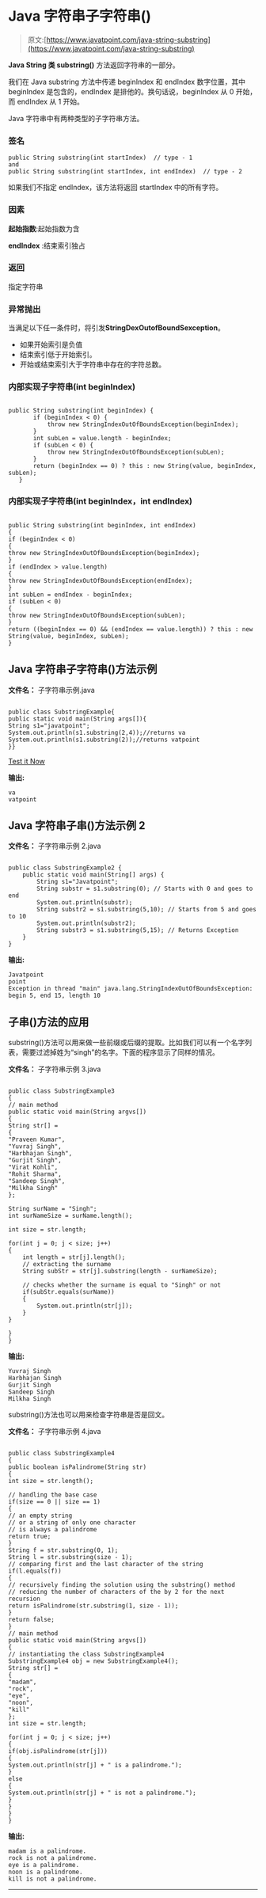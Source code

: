 # Java 字符串子字符串()

> 原文:[https://www.javatpoint.com/java-string-substring](https://www.javatpoint.com/java-string-substring)

**Java String 类 substring()** 方法返回字符串的一部分。

我们在 Java substring 方法中传递 beginIndex 和 endIndex 数字位置，其中 beginIndex 是包含的，endIndex 是排他的。换句话说，beginIndex 从 0 开始，而 endIndex 从 1 开始。

Java 字符串中有两种类型的子字符串方法。

### 签名

```
public String substring(int startIndex)  // type - 1
and  
public String substring(int startIndex, int endIndex)  // type - 2

```

如果我们不指定 endIndex，该方法将返回 startIndex 中的所有字符。

### 因素

**起始指数**:起始指数为含

**endIndex** :结束索引独占

### 返回

指定字符串

### 异常抛出

当满足以下任一条件时，将引发**StringDexOutofBoundSexception**。

*   如果开始索引是负值
*   结束索引低于开始索引。
*   开始或结束索引大于字符串中存在的字符总数。

### 内部实现子字符串(int beginIndex)

```

public String substring(int beginIndex) {  
       if (beginIndex < 0) {  
           throw new StringIndexOutOfBoundsException(beginIndex);  
       }  
       int subLen = value.length - beginIndex;  
       if (subLen < 0) {  
           throw new StringIndexOutOfBoundsException(subLen);  
       }  
       return (beginIndex == 0) ? this : new String(value, beginIndex, subLen);  
   } 

```

### 内部实现子字符串(int beginIndex，int endIndex)

```

public String substring(int beginIndex, int endIndex) 
{
if (beginIndex < 0) 
{
throw new StringIndexOutOfBoundsException(beginIndex);
}
if (endIndex > value.length) 
{
throw new StringIndexOutOfBoundsException(endIndex);
}
int subLen = endIndex - beginIndex;
if (subLen < 0) 
{
throw new StringIndexOutOfBoundsException(subLen);
}
return ((beginIndex == 0) && (endIndex == value.length)) ? this : new String(value, beginIndex, subLen);
}

```

## Java 字符串子字符串()方法示例

**文件名：** 子字符串示例.java

```

public class SubstringExample{
public static void main(String args[]){
String s1="javatpoint";
System.out.println(s1.substring(2,4));//returns va
System.out.println(s1.substring(2));//returns vatpoint
}}

```

[Test it Now](https://www.javatpoint.com/opr/test.jsp?filename=SubstringExample)

**输出:**

```
va
vatpoint

```

## Java 字符串子串()方法示例 2

**文件名：** 子字符串示例 2.java

```

public class SubstringExample2 {
	public static void main(String[] args) {
		String s1="Javatpoint";  
		String substr = s1.substring(0); // Starts with 0 and goes to end
		System.out.println(substr);
		String substr2 = s1.substring(5,10); // Starts from 5 and goes to 10
		System.out.println(substr2);  
		String substr3 = s1.substring(5,15); // Returns Exception
	}
}

```

**输出:**

```
Javatpoint
point
Exception in thread "main" java.lang.StringIndexOutOfBoundsException: begin 5, end 15, length 10

```

## 子串()方法的应用

substring()方法可以用来做一些前缀或后缀的提取。比如我们可以有一个名字列表，需要过滤掉姓为“singh”的名字。下面的程序显示了同样的情况。

**文件名：** 子字符串示例 3.java

```

public class SubstringExample3 
{
// main method
public static void main(String argvs[])
{
String str[] =
{
"Praveen Kumar",
"Yuvraj Singh",
"Harbhajan Singh",
"Gurjit Singh",
"Virat Kohli",
"Rohit Sharma",
"Sandeep Singh",
"Milkha Singh"
};

String surName = "Singh";
int surNameSize = surName.length();

int size = str.length;

for(int j = 0; j < size; j++)
{
    int length = str[j].length();
    // extracting the surname
    String subStr = str[j].substring(length - surNameSize);

    // checks whether the surname is equal to "Singh" or not
    if(subStr.equals(surName))
    {
        System.out.println(str[j]);
    }
}

}
}

```

**输出:**

```
Yuvraj Singh
Harbhajan Singh
Gurjit Singh
Sandeep Singh
Milkha Singh

```

substring()方法也可以用来检查字符串是否是回文。

**文件名：** 子字符串示例 4.java

```

public class SubstringExample4 
{
public boolean isPalindrome(String str)
{
int size = str.length();

// handling the base case
if(size == 0 || size == 1)
{
// an empty string 
// or a string of only one character 
// is always a palindrome
return true;
}
String f = str.substring(0, 1);
String l = str.substring(size - 1);
// comparing first and the last character of the string
if(l.equals(f))
{
// recursively finding the solution using the substring() method
// reducing the number of characters of the by 2 for the next recursion
return isPalindrome(str.substring(1, size - 1));
}
return false;
}
// main method
public static void main(String argvs[])
{
// instantiating the class SubstringExample4 
SubstringExample4 obj = new SubstringExample4();
String str[] =
{
"madam",
"rock",
"eye",
"noon",
"kill"
};
int size = str.length;

for(int j = 0; j < size; j++)
{
if(obj.isPalindrome(str[j]))
{
System.out.println(str[j] + " is a palindrome.");
}
else
{
System.out.println(str[j] + " is not a palindrome.");
}
}
}
}

```

**输出:**

```
madam is a palindrome.
rock is not a palindrome.
eye is a palindrome.
noon is a palindrome.
kill is not a palindrome.

```

* * *